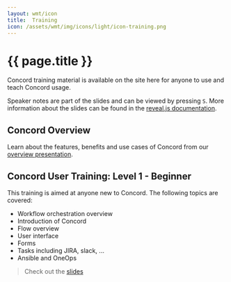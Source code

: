 ```yaml
---
layout: wmt/icon
title:  Training
icon: /assets/wmt/img/icons/light/icon-training.png
---
```


# {{ page.title }}

Concord training material is available on the site here for anyone to use and 
teach Concord usage.

Speaker notes are part of the slides and can be viewed by pressing `S`. More
information about the slides can be found in the
[reveal.js documentation](https://github.com/hakimel/reveal.js).

## Concord Overview

Learn about the features, benefits and use cases of Concord from our
[overview presentation](./training/concord-overview.html).

## Concord User Training: Level 1 - Beginner

This training is aimed at anyone new to Concord. The following topics are
covered:

- Workflow orchestration overview
- Introduction of Concord
- Flow overview
- User interface
- Forms
- Tasks including JIRA, slack, ...
- Ansible and OneOps

> Check out the [slides](./training/concord-1-beginner.html)

